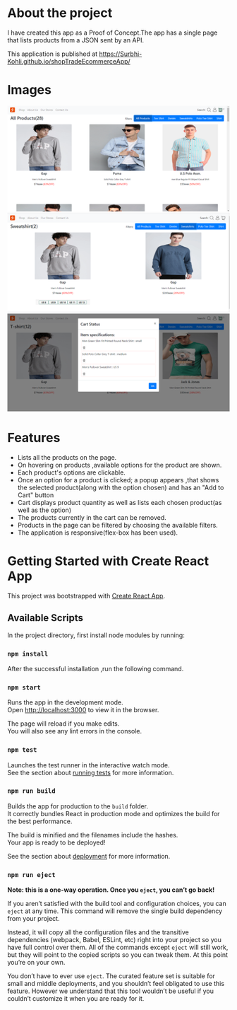 # About the project #
I have created this app as a Proof of Concept.The app has a single page that lists products from a JSON sent by an API. 

This application is published at  https://Surbhi-Kohli.github.io/shopTradeEcommerceApp/

# Images
![Snap1](./Snip1.PNG)
![Snap2](./SnipFilterOption.PNG)
![Snap3](./CartSnip.PNG)

# Features #
* Lists all the products on the page.
* On hovering on products ,available options for the product are shown.
* Each product's options are clickable.
* Once an option for a product is clicked; a popup appears ,that shows the      selected product(along with the option chosen)  and has an "Add to Cart" button
* Cart displays product quantity as well as lists each chosen product(as well as the option)
* The products currently in the cart can be removed.
* Products in the page can be filtered by choosing the available filters.
* The application is responsive(flex-box has been used).


# Getting Started with Create React App

This project was bootstrapped with [Create React App](https://github.com/facebook/create-react-app).

## Available Scripts

In the project directory, first install node modules by running:
 ### `npm install`

 After the successful installation ,run the following command.

### `npm start`

Runs the app in the development mode.\
Open [http://localhost:3000](http://localhost:3000) to view it in the browser.

The page will reload if you make edits.\
You will also see any lint errors in the console.

### `npm test`

Launches the test runner in the interactive watch mode.\
See the section about [running tests](https://facebook.github.io/create-react-app/docs/running-tests) for more information.

### `npm run build`

Builds the app for production to the `build` folder.\
It correctly bundles React in production mode and optimizes the build for the best performance.

The build is minified and the filenames include the hashes.\
Your app is ready to be deployed!

See the section about [deployment](https://facebook.github.io/create-react-app/docs/deployment) for more information.

### `npm run eject`

**Note: this is a one-way operation. Once you `eject`, you can’t go back!**

If you aren’t satisfied with the build tool and configuration choices, you can `eject` at any time. This command will remove the single build dependency from your project.

Instead, it will copy all the configuration files and the transitive dependencies (webpack, Babel, ESLint, etc) right into your project so you have full control over them. All of the commands except `eject` will still work, but they will point to the copied scripts so you can tweak them. At this point you’re on your own.

You don’t have to ever use `eject`. The curated feature set is suitable for small and middle deployments, and you shouldn’t feel obligated to use this feature. However we understand that this tool wouldn’t be useful if you couldn’t customize it when you are ready for it.

